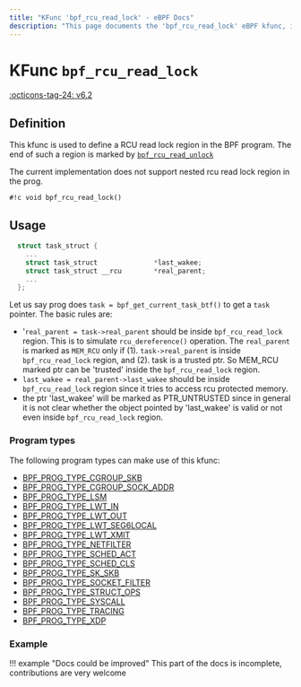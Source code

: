 ```yaml
---
title: "KFunc 'bpf_rcu_read_lock' - eBPF Docs"
description: "This page documents the 'bpf_rcu_read_lock' eBPF kfunc, including its defintion, usage, program types that can use it, and examples."
---
```

# KFunc `bpf_rcu_read_lock`

<!-- [FEATURE_TAG](bpf_rcu_read_lock) -->
[:octicons-tag-24: v6.2](https://github.com/torvalds/linux/commit/9bb00b2895cbfe0ad410457b605d0a72524168c1)
<!-- [/FEATURE_TAG] -->

## Definition

This kfunc is used to define a RCU read lock region in the BPF program.
The end of such a region is marked by [`bpf_rcu_read_unlock`](bpf_rcu_read_unlock.md)

The current implementation does not support nested rcu read lock
region in the prog.

<!-- [KFUNC_DEF] -->
`#!c void bpf_rcu_read_lock()`
<!-- [/KFUNC_DEF] -->

## Usage

```c
  struct task_struct {
    ...
    struct task_struct              *last_wakee;
    struct task_struct __rcu        *real_parent;
    ...
  };
```

Let us say prog does `task = bpf_get_current_task_btf()` to get a
`task` pointer. The basic rules are:

  - '`real_parent = task->real_parent` should be inside `bpf_rcu_read_lock`
    region. This is to simulate `rcu_dereference()` operation. The
    `real_parent` is marked as `MEM_RCU` only if (1). `task->real_parent` is
    inside `bpf_rcu_read_lock` region, and (2). task is a trusted ptr. So
    MEM_RCU marked ptr can be 'trusted' inside the `bpf_rcu_read_lock` region.
  - `last_wakee = real_parent->last_wakee` should be inside `bpf_rcu_read_lock`
    region since it tries to access rcu protected memory.
  - the ptr 'last_wakee' will be marked as PTR_UNTRUSTED since in general
    it is not clear whether the object pointed by 'last_wakee' is valid or
    not even inside `bpf_rcu_read_lock` region.

### Program types

The following program types can make use of this kfunc:

<!-- [KFUNC_PROG_REF] -->
- [BPF_PROG_TYPE_CGROUP_SKB](../program-type/BPF_PROG_TYPE_CGROUP_SKB.md)
- [BPF_PROG_TYPE_CGROUP_SOCK_ADDR](../program-type/BPF_PROG_TYPE_CGROUP_SOCK_ADDR.md)
- [BPF_PROG_TYPE_LSM](../program-type/BPF_PROG_TYPE_LSM.md)
- [BPF_PROG_TYPE_LWT_IN](../program-type/BPF_PROG_TYPE_LWT_IN.md)
- [BPF_PROG_TYPE_LWT_OUT](../program-type/BPF_PROG_TYPE_LWT_OUT.md)
- [BPF_PROG_TYPE_LWT_SEG6LOCAL](../program-type/BPF_PROG_TYPE_LWT_SEG6LOCAL.md)
- [BPF_PROG_TYPE_LWT_XMIT](../program-type/BPF_PROG_TYPE_LWT_XMIT.md)
- [BPF_PROG_TYPE_NETFILTER](../program-type/BPF_PROG_TYPE_NETFILTER.md)
- [BPF_PROG_TYPE_SCHED_ACT](../program-type/BPF_PROG_TYPE_SCHED_ACT.md)
- [BPF_PROG_TYPE_SCHED_CLS](../program-type/BPF_PROG_TYPE_SCHED_CLS.md)
- [BPF_PROG_TYPE_SK_SKB](../program-type/BPF_PROG_TYPE_SK_SKB.md)
- [BPF_PROG_TYPE_SOCKET_FILTER](../program-type/BPF_PROG_TYPE_SOCKET_FILTER.md)
- [BPF_PROG_TYPE_STRUCT_OPS](../program-type/BPF_PROG_TYPE_STRUCT_OPS.md)
- [BPF_PROG_TYPE_SYSCALL](../program-type/BPF_PROG_TYPE_SYSCALL.md)
- [BPF_PROG_TYPE_TRACING](../program-type/BPF_PROG_TYPE_TRACING.md)
- [BPF_PROG_TYPE_XDP](../program-type/BPF_PROG_TYPE_XDP.md)
<!-- [/KFUNC_PROG_REF] -->

### Example

!!! example "Docs could be improved"
    This part of the docs is incomplete, contributions are very welcome

